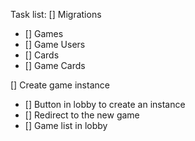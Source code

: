 Task list:
[] Migrations

- [] Games
- [] Game Users
- [] Cards
- [] Game Cards

[] Create game instance

- [] Button in lobby to create an instance
- [] Redirect to the new game
- [] Game list in lobby
